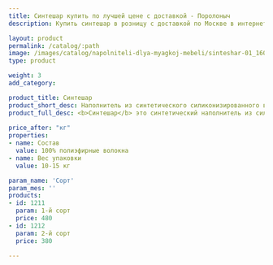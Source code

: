 ```yaml
---
title: Синтешар купить по лучшей цене с доставкой - Поролоныч
description: Купить синтешар в розницу с доставкой по Москве в интернет-магазине Поролоныча.

layout: product
permalink: /catalog/:path
image: /images/catalog/napolniteli-dlya-myagkoj-mebeli/sinteshar-01_1600w.jpg
type: product

weight: 3
add_category: 

product_title: Синтешар
product_short_desc: Наполнитель из синтетического силиконизированного волокна сферической формы. Используется как наполнитель для подушек, одеял, мягкой мебели и детских товаров.
product_full_desc: <b>Синтешар</b> это синтетический наполнитель из силиконизированного полиэфирного волокна сферической формы. Служит в качестве наполнителя для подушек, игрушек, элементов мягкой мебели и т.д. Из-за отсутствия натуральных компонентов волоконные шары не вызывают аллергии. Хорошо восстанавливается после деформации, покрытие силиконом уменьшает трение между волокнами при сжатии и восстановлении, что увеличивает долговечность наполнителя.</br>Синтешар продаётся ТОЛЬКО целыми упаковками по 10-15 кг.
        
price_after: "кг"
properties:
- name: Состав
  value: 100% полиэфирные волокна
- name: Вес упаковки
  value: 10-15 кг

param_name: 'Сорт'
param_mes: ''
products:
- id: 1211
  param: 1-й сорт
  price: 480
- id: 1212
  param: 2-й сорт
  price: 380

---
```

